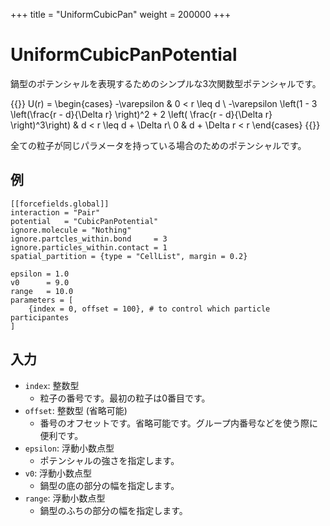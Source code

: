 +++
title  = "UniformCubicPan"
weight = 200000
+++

# UniformCubicPanPotential

鍋型のポテンシャルを表現するためのシンプルな3次関数型ポテンシャルです。

{{<katex display>}}
U(r) = \begin{cases}
-\varepsilon & 0 < r \leq d \\
-\varepsilon \left(1 - 3 \left(\frac{r - d}{\Delta r} \right)^2 + 2 \left( \frac{r - d}{\Delta r} \right)^3\right) & d < r \leq d + \Delta r\\
0 & d + \Delta r < r
\end{cases}
{{</katex>}}

全ての粒子が同じパラメータを持っている場合のためのポテンシャルです。

## 例

```
[[forcefields.global]]
interaction = "Pair"
potential   = "CubicPanPotential"
ignore.molecule = "Nothing"
ignore.partcles_within.bond     = 3
ignore.particles_within.contact = 1
spatial_partition = {type = "CellList", margin = 0.2}

epsilon = 1.0
v0      = 9.0
range   = 10.0
parameters = [
    {index = 0, offset = 100}, # to control which particle participantes
]
```

## 入力

- `index`: 整数型
  - 粒子の番号です。最初の粒子は0番目です。
- `offset`: 整数型 (省略可能)
  - 番号のオフセットです。省略可能です。グループ内番号などを使う際に便利です。
- `epsilon`: 浮動小数点型
  - ポテンシャルの強さを指定します。
- `v0`: 浮動小数点型
  - 鍋型の底の部分の幅を指定します。
- `range`: 浮動小数点型
  - 鍋型のふちの部分の幅を指定します。
